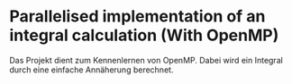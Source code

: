 
# Parallelised implementation of an integral calculation (With OpenMP)
Das Projekt dient zum Kennenlernen von OpenMP.
Dabei wird ein Integral durch eine einfache Annäherung berechnet.

